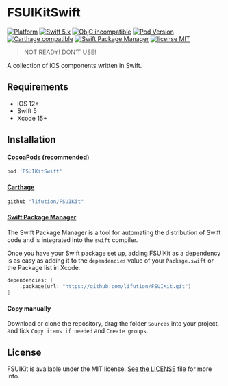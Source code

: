 # FSUIKitSwift

[![Platform](https://img.shields.io/badge/Platform-iOS-yellowgreen)](https://img.shields.io/badge/Platform-iOS-yellowgreen)
[![Swift 5.x](https://img.shields.io/badge/Swift-5.x-orange.svg?style=flat)](https://developer.apple.com/swift/)
[![ObjC incompatible](https://img.shields.io/badge/ObjC-incompatible-red)](https://img.shields.io/badge/ObjC-incompatible-red)
[![Pod Version](https://img.shields.io/cocoapods/v/FSUIKitSwift.svg)](https://cocoapods.org/pods/FSUIKitSwift)
[![Carthage compatible](https://img.shields.io/badge/Carthage-compatible-4BC51D.svg?style=flat)](https://github.com/Carthage/Carthage)
[![Swift Package Manager](https://img.shields.io/badge/Swift_Package_Manager-compatible-orange)](https://img.shields.io/badge/Swift_Package_Manager-compatible-orange)
[![license MIT](https://img.shields.io/cocoapods/l/FSUIKitSwift.svg)](https://github.com/lifution/FSUIKit/blob/main/LICENSE)

> NOT READY! DON'T USE!

A collection of iOS components written in Swift.

## Requirements

* iOS 12+
* Swift 5
* Xcode 15+

## Installation

#### [CocoaPods](http://cocoapods.org) (recommended)

```ruby
pod 'FSUIKitSwift'
```

#### [Carthage](https://github.com/Carthage/Carthage)

````bash
github "lifution/FSUIKit"
````

#### [Swift Package Manager](https://swift.org/package-manager/)

The Swift Package Manager is a tool for automating the distribution of Swift code and is integrated into the `swift` compiler.

Once you have your Swift package set up, adding FSUIKit as a dependency is as easy as adding it to the `dependencies` value of your `Package.swift` or the Package list in Xcode.

```Swift
dependencies: [
    .package(url: "https://github.com/lifution/FSUIKit.git")
]
```

#### Copy manually

Download or clone the repository, drag the folder `Sources` into your project, and tick `Copy items if needed` and `Create groups`.

## License

FSUIKit is available under the MIT license. [See the LICENSE](https://github.com/lifution/FSUIKit/blob/main/LICENSE) file for more info.
